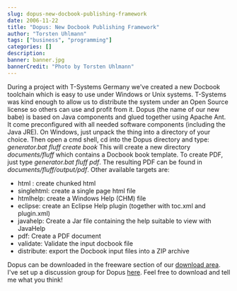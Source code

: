 ```yaml
---
slug: dopus-new-docbook-publishing-framework
date: 2006-11-22
title: "Dopus: New Docbook Publishing Framework"
author: "Torsten Uhlmann"
tags: ["business", "programming"]
categories: []
description:
banner: banner.jpg
bannerCredit: "Photo by Torsten Uhlmann"
---
```


During a project with T-Systems Germany we've created a new Docbook toolchain which is easy to use under Windows or Unix systems. T-Systems was kind enough to allow us to distribute the system under an Open Source license so others can use and profit from it. Dopus (the name of our new babe) is based on Java components and glued together using Apache Ant. It come preconfigured with all needed software components (including the Java JRE). On Windows, just unpack the thing into a directory of your choice. Then open a cmd shell, cd into the Dopus directory and type: *generator.bat fluff create book* This will create a new directory *documents/fluff* which contains a Docbook book template. To create PDF, just type *generator.bat fluff pdf*. The resulting PDF can be found in *documents/fluff/output/pdf*. Other available targets are:

-   html : create chunked html
-   singlehtml: create a single page html file
-   htmlhelp: create a Windows Help (CHM) file
-   eclipse: create an Eclipse Help plugin (together with toc.xml and plugin.xml)
-   javahelp: Create a Jar file containing the help suitable to view with JavaHelp
-   pdf: Create a PDF document
-   validate: Validate the input docbook file
-   distribute: export the Docbook input files into a ZIP archive

Dopus can be downloaded in the freeware section of our [download area](http://cms.agynamix.de/downloads/index.php). I've set up a discussion group for Dopus [here](http://issues.agynamix.de/default.php?dopus). Feel free to download and tell me what you think!
